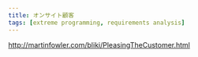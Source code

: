```yaml
---
title: オンサイト顧客
tags: [extreme programming, requirements analysis]
---
```


http://martinfowler.com/bliki/PleasingTheCustomer.html
